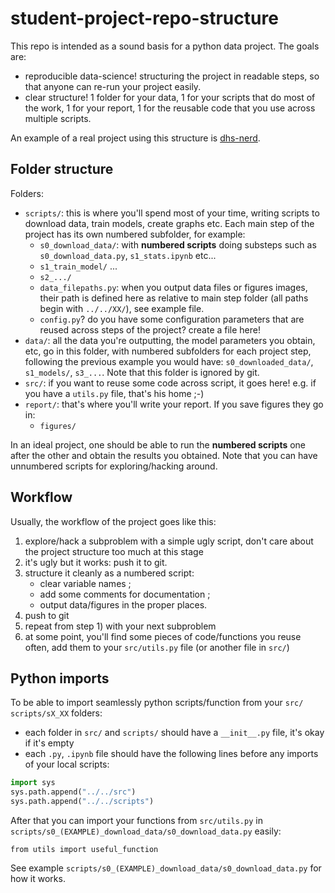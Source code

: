 # student-project-repo-structure

This repo is intended as a sound basis for a python data project.
The goals are:
- reproducible data-science! structuring the project in readable steps, so that anyone can re-run your project easily.
- clear structure! 1 folder for your data, 1 for your scripts that do most of the work, 1 for your report, 1 for the reusable code that you use across multiple scripts.

An example of a real project using this structure is [dhs-nerd](https://github.com/dddpt-epfl-phd/dhs-nerd/).

## Folder structure

Folders:
- `scripts/`: this is where you'll spend most of your time, writing scripts to download data, train models, create graphs etc. Each main step of the project has its own numbered subfolder, for example:
    + `s0_download_data/`: with **numbered scripts** doing substeps such as `s0_download_data.py`, `s1_stats.ipynb` etc...
    + `s1_train_model/` ...
    + `s2_.../`
    + `data_filepaths.py`: when you output data files or figures images, their path is defined here as relative to main step folder (all paths begin with `../../XX/`), see example file.
    + `config.py`? do you have some configuration parameters that are reused across steps of the project? create a file here!
- `data/`: all the data you're outputting, the model parameters you obtain, etc, go in this folder, with numbered subfolders for each project step, following the previous example you would have: `s0_downloaded_data/`, `s1_models/`, `s3_...`. Note that this folder is ignored by git.
- `src/`: if you want to reuse some code across script, it goes here! e.g. if you have a `utils.py` file, that's his home ;-)
- `report/`: that's where you'll write your report. If you save figures they go in:
    + `figures/`

In an ideal project, one should be able to run the **numbered scripts** one after the other and obtain the results you obtained.
Note that you can have unnumbered scripts for exploring/hacking around.

## Workflow

Usually, the workflow of the project goes like this:
1) explore/hack a subproblem with a simple ugly script, don't care about the project structure too much at this stage
2) it's ugly but it works: push it to git.
3) structure it cleanly as a numbered script:
    - clear variable names ;
    - add some comments for documentation ;
    - output data/figures in the proper places.
4) push to git
5) repeat from step 1) with your next subproblem
6) at some point, you'll find some pieces of code/functions you reuse often, add them to your `src/utils.py` file (or another file in `src/`)

## Python imports

To be able to import seamlessly python scripts/function from your `src/` `scripts/sX_XX` folders:
- each folder in `src/` and `scripts/` should have a `__init__.py` file, it's okay if it's empty
- each `.py`, `.ipynb` file should have the following lines before any imports of your local scripts:
```python
import sys 
sys.path.append("../../src")
sys.path.append("../../scripts")
```
After that you can import your functions from `src/utils.py` in `scripts/s0_(EXAMPLE)_download_data/s0_download_data.py` easily:
```
from utils import useful_function 
```
See example `scripts/s0_(EXAMPLE)_download_data/s0_download_data.py` for how it works.

